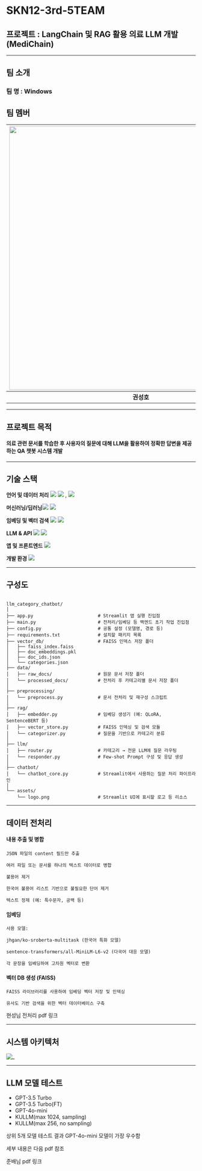 # SKN12-3rd-5TEAM
## 프로젝트 : LangChain 및 RAG 활용 의료 LLM 개발(MediChain)

---
## 팀 소개
### 팀 명 : Windows
## 팀 멤버

| <img src="https://cdn.discordapp.com/attachments/1377154931663962197/1379616067894247444/2Q.png?ex=6840e316&is=683f9196&hm=0ccf631b168d7c31e9399748acb80162066afa1122591c9e911c79e7497cef78&" width="700"/> | <img src="https://cdn.discordapp.com/attachments/1377154931663962197/1379617409245118484/Tt_YNT1f0nSE679TGFnkLDzoMWcIIma4NnInqn-kyQm6iEHnqD8bnNAVHTIkZ6MyI_gjXhZrRXGFzMmoAyop6Q.png?ex=6840e456&is=683f92d6&hm=84d2e67d5a9a3de56809b65d53a89b6eb07257562f61b623dd79275e5ed8b9ba&" width="700"/> | <img src="https://cdn.discordapp.com/attachments/1377154931663962197/1379615995517341776/Z.png?ex=6840e305&is=683f9185&hm=351753f3e14d112ee5f684976e1d86a137dfaa137112933d3fc57093b350bf28&" width="700"/> | <img src="https://cdn.discordapp.com/attachments/1377154931663962197/1379617527549919232/Z.png?ex=6840e472&is=683f92f2&hm=3c304b9c2f15b99c904f0e892930512c4489f2bad96d3f02b8110d3ceafeca8e&" width="700"/> | <img src="https://cdn.discordapp.com/attachments/1377154931663962197/1379615769746477226/2Q.png?ex=6840e2cf&is=683f914f&hm=9c803ea9148d194d927e33713d53a0e261825bf9d6c3e4d09372b797da9bf301&" width="700"/> |
|:--:|:--:|:--:|:--:|:--:|
| **권성호** | **남의헌** | **이준배** | **이준석** | **손현성** |

---
## 프로젝트 목적

#### 의료 관련 문서를 학습한 후 사용자의 질문에 대해 LLM을 활용하여 정확한 답변을 제공하는 QA 챗봇 시스템 개발

---
## 기술 스택

**언어 및 데이터 처리** <img src="https://img.shields.io/badge/Python-3776AB?style=for-the-badge&logo=python&logoColor=white"/> <img src="https://img.shields.io/badge/Pandas-150458?style=for-the-badge&logo=pandas&logoColor=white"/> , <img src="https://img.shields.io/badge/Json-000000?style=for-the-badge&logo=json&logoColor=white"/>

**머신러닝/딥러닝**<img src="https://img.shields.io/badge/PyTorch-EE4C2C?style=for-the-badge&logo=pytorch&logoColor=white"/> <img src="https://img.shields.io/badge/Hugging Face-FFD21E?style=for-the-badge&logo=huggingface&logoColor=white"/>

**임베딩 및 벡터 검색** <img src="https://img.shields.io/badge/LangChain-1C3C3C?style=for-the-badge&logo=langchain&logoColor=white"/> <img src="https://img.shields.io/badge/FAISS-84BC34?style=for-the-badge&logo=faiss&logoColor=white"/>

**LLM & API** <img src="https://img.shields.io/badge/OpenAI-412991?style=for-the-badge&logo=openai&logoColor=white"/> <img src="https://img.shields.io/badge/Hugging Face Inference API-FFD21E?style=for-the-badge&logo=hfa&logoColor=white"/>

**앱 및 프론트엔드** <img src="https://img.shields.io/badge/Streamlit-FF4B4B?style=for-the-badge&logo=streamlit&logoColor=white"/>

**개발 환경** <img src="https://img.shields.io/badge/Jupyter-F37626?style=for-the-badge&logo=jupyter&logoColor=white"/>

---

## 구성도

<pre><code>
llm_category_chatbot/
│
├── app.py                        # Streamlit 앱 실행 진입점
├── main.py                       # 전처리/임베딩 등 백엔드 초기 작업 진입점
├── config.py                     # 공통 설정 (모델명, 경로 등)
├── requirements.txt              # 설치할 패키지 목록
├── vector_db/                    # FAISS 인덱스 저장 폴더
│   ├── faiss_index.faiss
│   ├── doc_embeddings.pkl
│   ├── doc_ids.json
│   └── categories.json
├── data/
│   ├── raw_docs/                 # 원문 문서 저장 폴더
│   └── processed_docs/           # 전처리 후 카테고리별 문서 저장 폴더
│
├── preprocessing/
│   └── preprocess.py             # 문서 전처리 및 재구성 스크립트
│
├── rag/
│   ├── embedder.py               # 임베딩 생성기 (예: QLoRA, SentenceBERT 등)
│   ├── vector_store.py           # FAISS 인덱싱 및 검색 모듈
│   └── categorizer.py            # 질문을 기반으로 카테고리 분류
│
├── llm/
│   ├── router.py                 # 카테고리 → 전문 LLM에 질문 라우팅
│   └── responder.py              # Few-shot Prompt 구성 및 응답 생성
│
├── chatbot/
│   └── chatbot_core.py           # Streamlit에서 사용하는 질문 처리 파이프라인
│
└── assets/
    └── logo.png                  # Streamlit UI에 표시할 로고 등 리소스
</code></pre>

---
## 데이터 전처리

#### 내용 추출 및 병합

    JSON 파일의 content 필드만 추출

    여러 파일 또는 문서를 하나의 텍스트 데이터로 병합

    불용어 제거

    한국어 불용어 리스트 기반으로 불필요한 단어 제거

    텍스트 정제 (예: 특수문자, 공백 등)

#### 임베딩
    사용 모델:

    jhgan/ko-sroberta-multitask (한국어 특화 모델)

    sentence-transformers/all-MiniLM-L6-v2 (다국어 대응 모델)

    각 문장을 임베딩하여 고차원 벡터로 변환

#### 벡터 DB 생성 (FAISS)
    FAISS 라이브러리를 사용하여 임베딩 벡터 저장 및 인덱싱

    유사도 기반 검색을 위한 벡터 데이터베이스 구축

현성님 전처리 pdf 링크

---
## 시스템 아키텍처

![_](https://cdn.discordapp.com/attachments/1346621776909570109/1378963876887920761/1.png?ex=683e83b0&is=683d3230&hm=2e18d608a69697dbb5f690ae05a75da85ca6e756ec91f5d8afb4a2dd474a2aba&)

---
## LLM 모델 테스트

- GPT-3.5 Turbo
- GPT-3.5 Turbo(FT)
- GPT-4o-mini
- KULLM(max 1024, sampling)
- KULLM(max 256, no sampling)

상위 5개 모델 테스트 결과 GPT-4o-mini 모델이 가장 우수함

세부 내용은 다음 pdf 참조

준배님 pdf 링크
